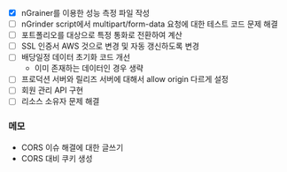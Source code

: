 
- [x] nGrainer를 이용한 성능 측정 파일 작성
- [ ] nGrinder script에서 multipart/form-data 요청에 대한 테스트 코드 문제 해결
- [ ] 포트폴리오를 대상으로 특정 통화로 전환하여 계산
- [ ] SSL 인증서 AWS 것으로 변경 및 자동 갱신하도록 변경
- [ ] 배당일정 데이터 초기화 코드 개선
	- 이미 존재하는 데이터인 경우 생략
- [ ] 프로덕션 서버와 릴리즈 서버에 대해서 allow origin 다르게 설정
- [ ] 회원 관리 API 구현
- [ ] 리소스 소유자 문제 해결

### 메모
- CORS 이슈 해결에 대한 글쓰기
- CORS 대비 쿠키 생성
